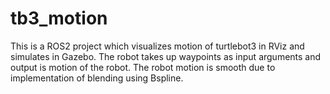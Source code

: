 # tb3_motion
This is a ROS2 project which visualizes motion of turtlebot3 in RViz and simulates in Gazebo. The robot takes up waypoints as input arguments and output is motion of the robot. The robot motion is smooth due to implementation of blending using Bspline.   
